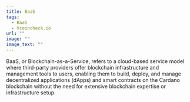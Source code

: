 ```yaml
---
title: BaaS
tags:
  - BaaS
  - Vcoincheck.io
url: ""
image: ""
image_text: ""
---
```


BaaS, or Blockchain-as-a-Service, refers to a cloud-based service model where third-party providers offer blockchain infrastructure and management tools to users, enabling them to build, deploy, and manage decentralized applications (dApps) and smart contracts on the Cardano blockchain without the need for extensive blockchain expertise or infrastructure setup.
